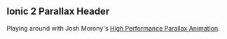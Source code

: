 ## Ionic 2 Parallax Header
Playing around with Josh Morony's [High Performance Parallax Animation](http://www.joshmorony.com/high-performance-parallax-animation-in-ionic-2/).